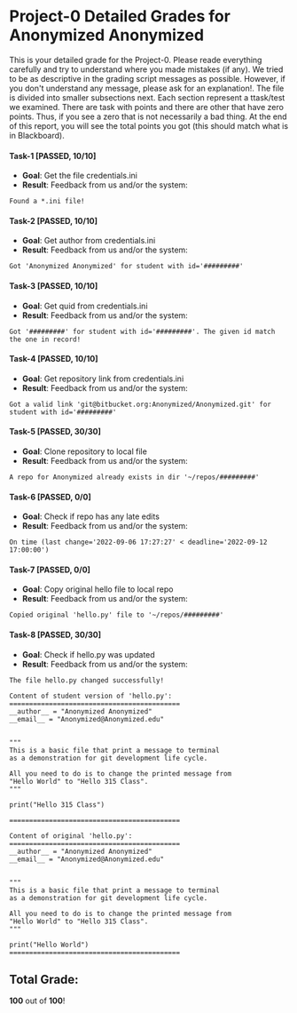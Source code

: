 # Project-0 Detailed Grades for Anonymized Anonymized

This is your detailed grade for the Project-0.
Please reade everything carefully and try to understand where you made mistakes (if any).
We tried to be as descriptive in the grading script messages as possible.
However, if you don't understand any message, please ask for an explanation!.
The file is divided into smaller subsections next.
Each section represent a ttask/test we examined.
There are task with points and there are other that have zero points.
Thus, if you see a zero that is not necessarily a bad thing.
At the end of this report, you will see the total points you got (this should match what is in Blackboard).


#### Task-1 [PASSED, 10/10]
- **Goal**: Get the file credentials.ini
- **Result**: Feedback from us and/or the system:

```
Found a *.ini file!
```

#### Task-2 [PASSED, 10/10]
- **Goal**: Get author from credentials.ini
- **Result**: Feedback from us and/or the system:

```
Got 'Anonymized Anonymized' for student with id='#########'
```

#### Task-3 [PASSED, 10/10]
- **Goal**: Get quid from credentials.ini
- **Result**: Feedback from us and/or the system:

```
Got '#########' for student with id='#########'. The given id match the one in record!
```

#### Task-4 [PASSED, 10/10]
- **Goal**: Get repository link from credentials.ini
- **Result**: Feedback from us and/or the system:

```
Got a valid link 'git@bitbucket.org:Anonymized/Anonymized.git' for student with id='#########'
```

#### Task-5 [PASSED, 30/30]
- **Goal**: Clone repository to local file
- **Result**: Feedback from us and/or the system:

```
A repo for Anonymized already exists in dir '~/repos/#########'
```

#### Task-6 [PASSED, 0/0]
- **Goal**: Check if repo has any late edits
- **Result**: Feedback from us and/or the system:

```
On time (last change='2022-09-06 17:27:27' < deadline='2022-09-12 17:00:00')
```

#### Task-7 [PASSED, 0/0]
- **Goal**: Copy original hello file to local repo
- **Result**: Feedback from us and/or the system:

```
Copied original 'hello.py' file to '~/repos/#########'
```

#### Task-8 [PASSED, 30/30]
- **Goal**: Check if hello.py was updated
- **Result**: Feedback from us and/or the system:

```
The file hello.py changed successfully!

Content of student version of 'hello.py':
===========================================
__author__ = "Anonymized Anonymized"
__email__ = "Anonymized@Anonymized.edu"


"""
This is a basic file that print a message to terminal
as a demonstration for git development life cycle. 

All you need to do is to change the printed message from
"Hello World" to "Hello 315 Class".
"""

print("Hello 315 Class")

===========================================

Content of original 'hello.py':
===========================================
__author__ = "Anonymized Anonymized"
__email__ = "Anonymized@Anonymized.edu"


"""
This is a basic file that print a message to terminal
as a demonstration for git development life cycle. 

All you need to do is to change the printed message from
"Hello World" to "Hello 315 Class".
"""

print("Hello World")
===========================================
```


## Total Grade:
**100** out of **100**!
